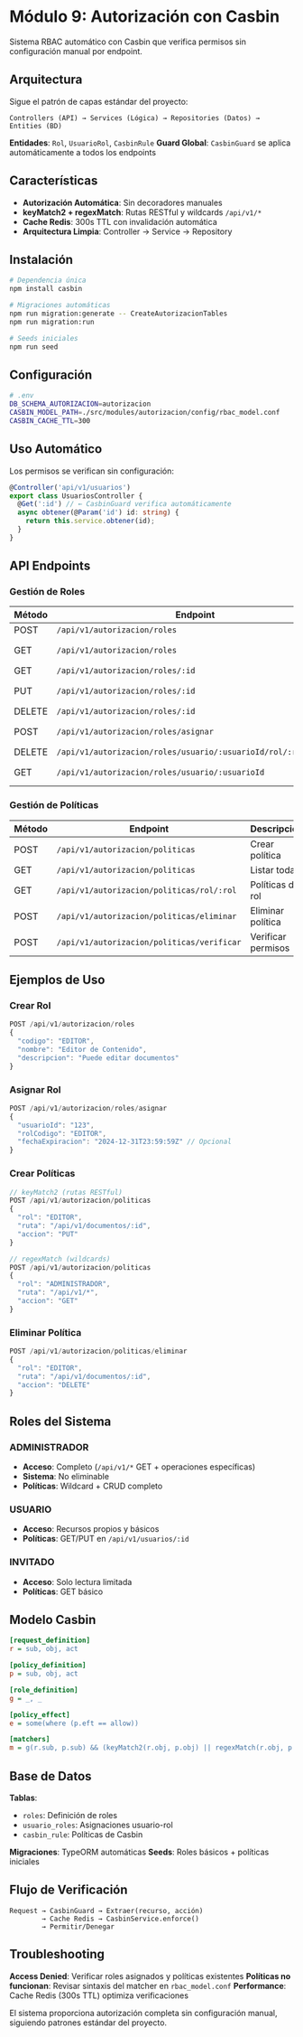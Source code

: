 # Módulo 9: Autorización con Casbin

Sistema RBAC automático con Casbin que verifica permisos sin configuración manual por endpoint.

## Arquitectura

Sigue el patrón de capas estándar del proyecto:

```
Controllers (API) → Services (Lógica) → Repositories (Datos) → Entities (BD)
```

**Entidades**: `Rol`, `UsuarioRol`, `CasbinRule`
**Guard Global**: `CasbinGuard` se aplica automáticamente a todos los endpoints

## Características

- **Autorización Automática**: Sin decoradores manuales
- **keyMatch2 + regexMatch**: Rutas RESTful y wildcards `/api/v1/*`
- **Cache Redis**: 300s TTL con invalidación automática
- **Arquitectura Limpia**: Controller → Service → Repository

## Instalación

```bash
# Dependencia única
npm install casbin

# Migraciones automáticas
npm run migration:generate -- CreateAutorizacionTables
npm run migration:run

# Seeds iniciales
npm run seed
```

## Configuración

```bash
# .env
DB_SCHEMA_AUTORIZACION=autorizacion
CASBIN_MODEL_PATH=./src/modules/autorizacion/config/rbac_model.conf
CASBIN_CACHE_TTL=300
```

## Uso Automático

Los permisos se verifican sin configuración:

```typescript
@Controller('api/v1/usuarios')
export class UsuariosController {
  @Get(':id') // ← CasbinGuard verifica automáticamente
  async obtener(@Param('id') id: string) {
    return this.service.obtener(id);
  }
}
```

## API Endpoints

### Gestión de Roles

| Método | Endpoint | Descripción |
|--------|----------|-------------|
| POST | `/api/v1/autorizacion/roles` | Crear rol |
| GET | `/api/v1/autorizacion/roles` | Listar roles (paginado) |
| GET | `/api/v1/autorizacion/roles/:id` | Obtener rol |
| PUT | `/api/v1/autorizacion/roles/:id` | Actualizar rol |
| DELETE | `/api/v1/autorizacion/roles/:id` | Eliminar rol |
| POST | `/api/v1/autorizacion/roles/asignar` | Asignar rol a usuario |
| DELETE | `/api/v1/autorizacion/roles/usuario/:usuarioId/rol/:rolCodigo` | Remover rol |
| GET | `/api/v1/autorizacion/roles/usuario/:usuarioId` | Roles de usuario |

### Gestión de Políticas

| Método | Endpoint | Descripción |
|--------|----------|-------------|
| POST | `/api/v1/autorizacion/politicas` | Crear política |
| GET | `/api/v1/autorizacion/politicas` | Listar todas |
| GET | `/api/v1/autorizacion/politicas/rol/:rol` | Políticas de rol |
| POST | `/api/v1/autorizacion/politicas/eliminar` | Eliminar política |
| POST | `/api/v1/autorizacion/politicas/verificar` | Verificar permisos |

## Ejemplos de Uso

### Crear Rol

```typescript
POST /api/v1/autorizacion/roles
{
  "codigo": "EDITOR",
  "nombre": "Editor de Contenido",
  "descripcion": "Puede editar documentos"
}
```

### Asignar Rol

```typescript
POST /api/v1/autorizacion/roles/asignar
{
  "usuarioId": "123",
  "rolCodigo": "EDITOR",
  "fechaExpiracion": "2024-12-31T23:59:59Z" // Opcional
}
```

### Crear Políticas

```typescript
// keyMatch2 (rutas RESTful)
POST /api/v1/autorizacion/politicas
{
  "rol": "EDITOR",
  "ruta": "/api/v1/documentos/:id",
  "accion": "PUT"
}

// regexMatch (wildcards)
POST /api/v1/autorizacion/politicas
{
  "rol": "ADMINISTRADOR", 
  "ruta": "/api/v1/*",
  "accion": "GET"
}
```

### Eliminar Política

```typescript
POST /api/v1/autorizacion/politicas/eliminar
{
  "rol": "EDITOR",
  "ruta": "/api/v1/documentos/:id", 
  "accion": "DELETE"
}
```

## Roles del Sistema

### ADMINISTRADOR
- **Acceso**: Completo (`/api/v1/*` GET + operaciones específicas)
- **Sistema**: No eliminable
- **Políticas**: Wildcard + CRUD completo

### USUARIO  
- **Acceso**: Recursos propios y básicos
- **Políticas**: GET/PUT en `/api/v1/usuarios/:id`

### INVITADO
- **Acceso**: Solo lectura limitada  
- **Políticas**: GET básico

## Modelo Casbin

```ini
[request_definition]
r = sub, obj, act

[policy_definition] 
p = sub, obj, act

[role_definition]
g = _, _

[policy_effect]
e = some(where (p.eft == allow))

[matchers]
m = g(r.sub, p.sub) && (keyMatch2(r.obj, p.obj) || regexMatch(r.obj, p.obj)) && r.act == p.act
```

## Base de Datos

**Tablas**:
- `roles`: Definición de roles
- `usuario_roles`: Asignaciones usuario-rol
- `casbin_rule`: Políticas de Casbin

**Migraciones**: TypeORM automáticas
**Seeds**: Roles básicos + políticas iniciales

## Flujo de Verificación

```
Request → CasbinGuard → Extraer(recurso, acción) 
        → Cache Redis → CasbinService.enforce() 
        → Permitir/Denegar
```

## Troubleshooting

**Access Denied**: Verificar roles asignados y políticas existentes
**Políticas no funcionan**: Revisar sintaxis del matcher en `rbac_model.conf`
**Performance**: Cache Redis (300s TTL) optimiza verificaciones

El sistema proporciona autorización completa sin configuración manual, siguiendo patrones estándar del proyecto.
